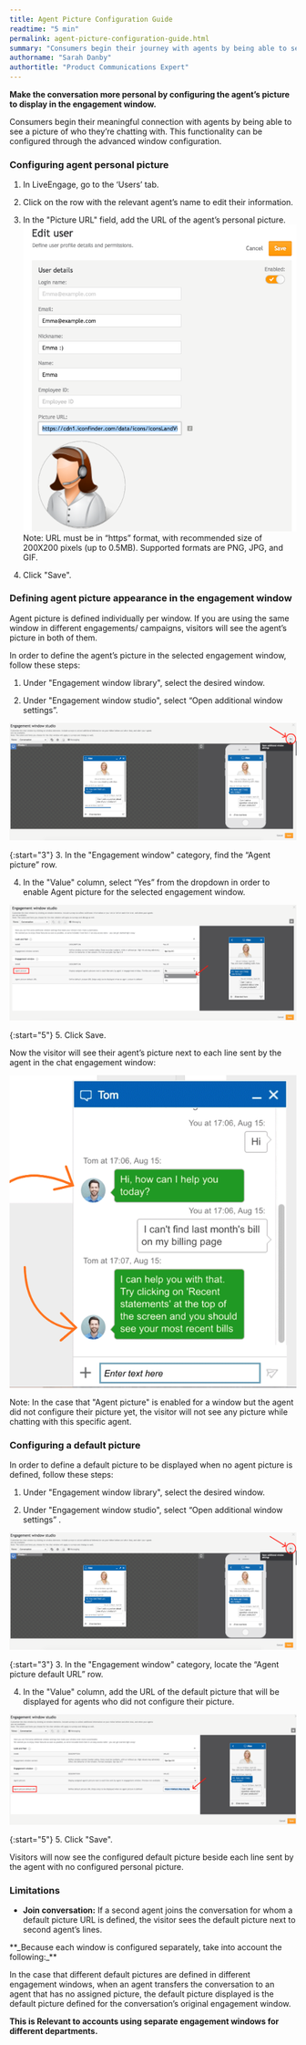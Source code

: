 ```yaml
---
title: Agent Picture Configuration Guide
readtime: "5 min"
permalink: agent-picture-configuration-guide.html
summary: "Consumers begin their journey with agents by being able to see a picture of who they’re chatting with."
authorname: "Sarah Danby"
authortitle: "Product Communications Expert"
---
```


**Make the conversation more personal by configuring the agent’s picture to display in the engagement window.**

Consumers begin their meaningful connection with agents by being able to see a picture of who they’re chatting with. This functionality can be configured through the advanced window configuration.

### Configuring agent personal picture

1. In LiveEngage, go to the ‘Users’ tab.

2. Click on the row with the relevant agent’s name to edit their information.

3. In the "Picture URL" field, add the URL of the agent’s personal picture. 
![image alt text](img/edituser.png)
Note: URL must be in “https” format, with recommended size of 200X200 pixels (up to 0.5MB). Supported formats are PNG, JPG, and GIF.

4. Click "Save".

### Defining agent picture appearance in the engagement window

Agent picture is defined individually per window. If you are using the same window in different engagements/ campaigns, visitors will see the agent’s picture in both of them.

In order to define the agent’s picture in the selected engagement window, follow these steps:

1. Under "Engagement window library", select the desired window.

2. Under "Engagement window studio", select “Open additional window settings”.


![image alt text](img/windowstudio.png)

{:start="3"}
3. In the "Engagement window" category, find the “Agent picture” row.

4. In the "Value" column, select “Yes” from the dropdown in order to enable Agent picture for the selected engagement window.

![image alt text](img/picturevalue.png)

{:start="5"}
5. Click Save.

Now the visitor will see their agent’s picture next to each line sent by the agent in the chat engagement window:


![image alt text](img/picturewindow.png)

<div class="note">Note: In the case that "Agent picture" is enabled for a window but the agent did not configure their picture yet, the visitor will not see any picture while chatting with this specific agent.</div>

### Configuring a default picture

In order to define a default picture to be displayed when no agent picture is defined, follow these steps:

1. Under "Engagement window library", select the desired window.

2. Under "Engagement window studio", select “Open additional window settings” .

![image alt text](img/windowsettings.png)

{:start="3"}
3. In the "Engagement window" category, locate the “Agent picture default URL” row.

4. In the "Value" column, add the URL of the default picture that will be displayed for agents who did not configure their picture.

![image alt text](img/picturevalue2.png)

{:start="5"}
5. Click "Save".

Visitors will now see the configured default picture beside each line sent by the agent with no configured personal picture.

### Limitations

* **Join conversation:** If a second agent joins the conversation for whom a default picture URL is defined, the visitor sees the default picture next to second agent’s lines.

<div class="warning">
**_Because each window is configured separately, take into account the following:_**

In the case that different default pictures are defined in different engagement windows, when an agent transfers the conversation to an agent that has no assigned picture, the default picture displayed is the default picture defined for the conversation’s original engagement window.

**This is Relevant to accounts using separate engagement windows for different departments.**
</div>
